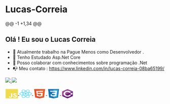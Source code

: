 # Lucas-Correia
@@ -1 +1,34 @@
## Olá ! Eu sou o Lucas Correia 

- 🔭 Atualmente trabalho na Pague Menos como Desenvolvedor .
- 🌱 Tenho Estudado Asp.Net Core 
- 🤔 Posso colaborar com conhecimentos sobre programação .Net
- 📭 Meu contato : https://www.linkedin.com/in/lucas-correia-08ba65199/


<div align="LEFT">
  <a href="https://github.com/LucasCorreia1108">
  <img height="180em" src="https://github-readme-stats.vercel.app/api?username=Lucas-Correia&show_icons=true&theme=dracula&include_all_commits=true&count_private=true"/>
  <img height="180em" src="https://github-readme-stats.vercel.app/api/top-langs/?username=Lucas-Correia&layout=compact&langs_count=7&theme=dark"/>
</div>
<div style="display: inline_block"><br>
  <img align="center" alt="Lucas-Js" height="30" width="40" src="https://raw.githubusercontent.com/devicons/devicon/master/icons/javascript/javascript-plain.svg">
  <img align="center" alt="Lucas-React" height="30" width="40" src="https://raw.githubusercontent.com/devicons/devicon/master/icons/react/react-original.svg">
  <img align="center" alt="Lucas-HTML" height="30" width="40" src="https://raw.githubusercontent.com/devicons/devicon/master/icons/html5/html5-original.svg">
  <img align="center" alt="Lucas-CSS" height="30" width="40" src="https://raw.githubusercontent.com/devicons/devicon/master/icons/css3/css3-original.svg">
  <img align="center" alt="Lucas-Csharp" height="30" width="40" src="https://raw.githubusercontent.com/devicons/devicon/master/icons/csharp/csharp-original.svg">

</div>

  ##

